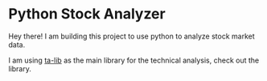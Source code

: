 # Python Stock Analyzer
Hey there!
I am building this project to use python to analyze stock market data.

I am using [ta-lib](https://www.ta-lib.org/) as the main library for the technical analysis, check out the library.  

